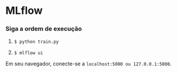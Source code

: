 # MLflow 
### Siga a ordem de execução


1. `$ python train.py`

2. `$ mlflow ui`

Em seu navegador, conecte-se a `localhost:5000 ou 127.0.0.1:5000`.